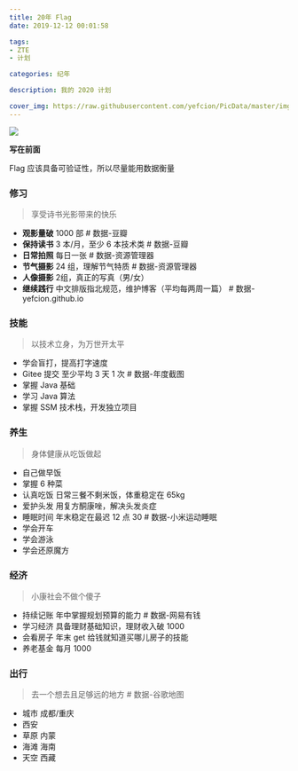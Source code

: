 ```yaml
---
title: 20年 Flag
date: 2019-12-12 00:01:58

tags:
- ZTE
- 计划

categories: 纪年

description: 我的 2020 计划

cover_img: https://raw.githubusercontent.com/yefcion/PicData/master/img/$RH2C8DJ.jpg
---
```




![](https://cdn.jsdelivr.net/gh/yefcion/PicData@master/img/$RH2C8DJ.jpg)



**写在前面**

Flag 应该具备可验证性，所以尽量能用数据衡量



### 修习

>  享受诗书光影带来的快乐 

- **观影量破** 1000 部 # 数据-豆瓣
- **保持读书** 3 本/月，至少 6 本技术类 # 数据-豆瓣
- **日常拍照** 每日一张 # 数据-资源管理器
- **节气摄影** 24 组，理解节气特质 # 数据-资源管理器
- **人像摄影** 2组，真正的写真（男/女）
- **继续践行** 中文排版指北规范，维护博客（平均每两周一篇） # 数据-yefcion.github.io



### 技能

> 以技术立身，为万世开太平

- 学会盲打，提高打字速度
- Gitee 提交 至少平均 3 天 1 次 # 数据-年度截图
- 掌握 Java 基础
- 学习 Java 算法
- 掌握 SSM 技术栈，开发独立项目



### 养生

> 身体健康从吃饭做起

- 自己做早饭
- 掌握 6 种菜
- 认真吃饭 日常三餐不剩米饭，体重稳定在 65kg
- 爱护头发 用复方酮康唑，解决头发炎症
- 睡眠时间 年末稳定在最迟 12 点 30 # 数据-小米运动睡眠
- 学会开车
- 学会游泳
- 学会还原魔方



### 经济

> 小康社会不做个傻子

- 持续记账 年中掌握规划预算的能力 # 数据-网易有钱
- 学习经济 具备理财基础知识，理财收入破 1000
- 会看房子 年末 get 给钱就知道买哪儿房子的技能
- 养老基金 每月 1000



### 出行

> 去一个想去且足够远的地方 # 数据-谷歌地图

- 城市 成都/重庆
- 西安
- 草原 内蒙
- 海滩 海南
- 天空 西藏
